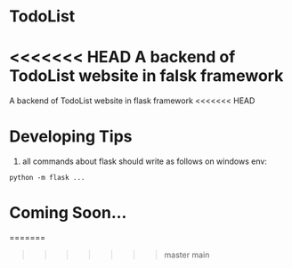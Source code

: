 # TodoList
<<<<<<< HEAD
A backend of TodoList website in falsk framework
=======
A backend of TodoList website in flask framework
<<<<<<< HEAD

# Developing Tips
1. all commands about flask should write as follows on windows env:
```
python -m flask ...
```
# Coming Soon...
=======
>>>>>>> master
>>>>>>> main
